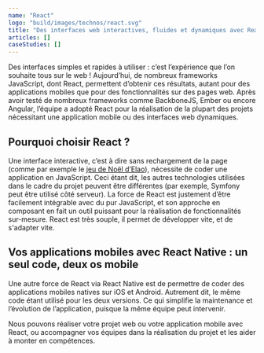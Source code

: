 ```yaml
---
name: "React"
logo: "build/images/technos/react.svg"
title: "Des interfaces web interactives, fluides et dynamiques avec React"
articles: []
caseStudies: []
---
```


Des interfaces simples et rapides à utiliser : c’est l’expérience que l’on souhaite tous sur le web ! Aujourd’hui, de nombreux frameworks JavaScript, dont React, permettent d’obtenir ces résultats, autant pour des applications mobiles que pour des fonctionnalités sur des pages web. Après avoir testé de nombreux frameworks comme BackboneJS, Ember ou encore Angular, l’équipe a adopté React pour la réalisation de la plupart des projets nécessitant une application mobile ou des interfaces web dynamiques. 

## Pourquoi choisir React ? 

Une interface interactive, c’est à dire sans rechargement de la page (comme par exemple le [jeu de Noël d’Elao](https://noel.elao.com/)), nécessite de coder une application en JavaScript. Ceci étant dit, les autres technologies utilisées dans le cadre du projet peuvent être différentes (par exemple, Symfony peut être utilisé côté serveur). La force de React est justement d’être facilement intégrable avec du pur JavaScript, et son approche en composant en fait un outil puissant pour la réalisation de fonctionnalités sur-mesure. React est très souple, il permet de développer vite, et de s'adapter vite.

## Vos applications mobiles avec React Native : un seul code, deux os mobile

Une autre force de React via React Native est de permettre de coder des applications mobiles natives sur iOS et Android. Autrement dit, le même code étant utilisé pour les deux versions. Ce qui simplifie la maintenance et l’évolution de l’application, puisque la même équipe peut intervenir. 

Nous pouvons réaliser votre projet web ou votre application mobile avec React, ou accompagner vos équipes dans la réalisation du projet et les aider à monter en compétences. 
